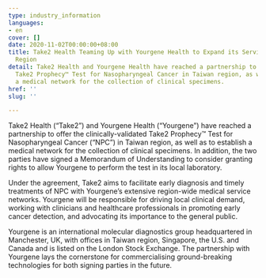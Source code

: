 ```yaml
---
type: industry_information
languages:
- en
cover: []
date: 2020-11-02T00:00:00+08:00
title: Take2 Health Teaming Up with Yourgene Health to Expand its Service to Taiwan
  Region
detail: Take2 Health and Yourgene Health have reached a partnership to offer the clinically-validated
  Take2 Prophecy™ Test for Nasopharyngeal Cancer in Taiwan region, as well as to establish
  a medical network for the collection of clinical specimens.
href: ''
slug: ''

---
```

Take2 Health (“Take2”) and Yourgene Health (“Yourgene”) have reached a partnership to offer the clinically-validated Take2 Prophecy™ Test for Nasopharyngeal Cancer (“NPC”) in Taiwan region, as well as to establish a medical network for the collection of clinical specimens.  In addition, the two parties have signed a Memorandum of Understanding to consider granting rights to allow Yourgene to perform the test in its local laboratory. 

Under the agreement, Take2 aims to facilitate early diagnosis and timely treatments of NPC with Yourgene’s extensive region-wide medical service networks. Yourgene will be responsible for driving local clinical demand, working with clinicians and healthcare professionals in promoting early cancer detection, and advocating its importance to the general public. 

Yourgene is an international molecular diagnostics group headquartered in Manchester, UK, with offices in Taiwan region, Singapore, the U.S. and Canada and is listed on the London Stock Exchange. The partnership with Yourgene lays the cornerstone for commercialising ground-breaking technologies for both signing parties in the future.